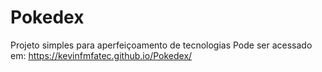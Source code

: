 # Pokedex
Projeto simples para aperfeiçoamento de tecnologias
Pode ser acessado em:  https://kevinfmfatec.github.io/Pokedex/
